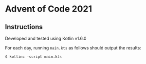 # Advent of Code 2021

## Instructions

Developed and tested using Kotlin v1.6.0

For each day, running `main.kts` as follows should output the results:
```
$ kotlinc -script main.kts
```

